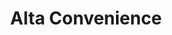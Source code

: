---
title: "Alta Convenience"
url: /grand-junction/alta-convenience-north-12th-street/
shop: Lebensmittel
---